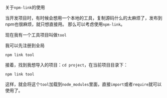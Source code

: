 关于`npm-link`的使用

当开发项目时，有时候会想用一个本地的工具，复制源码什么的太麻烦了，发布到npm也很麻烦，就只想直接用。
那么可以考虑使用`npm-link`。

现在我有一个工具项目叫做`tool`

我可以先注册到全局

`npm link tool`

接着，找到我想导入的项目：`cd project`，在当前项目目录下：

`npm link tool`

这样，就会将这个`tool`加载到`node_modules`里面，直接`import`或者`require`就可以使用了。

